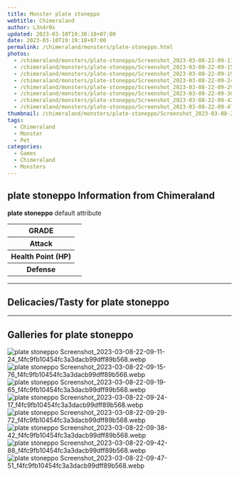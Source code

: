 ```yaml
---
title: Monster plate stoneppo
webtitle: Chimeraland
author: L3n4r0x
updated: 2023-03-10T19:30:18+07:00
date: 2023-03-10T19:19:18+07:00
permalink: /chimeraland/monsters/plate-stoneppo.html
photos:
  - /chimeraland/monsters/plate-stoneppo/Screenshot_2023-03-08-22-09-11-24_f4fc9fb10454fc3a3dacb99dff89b568.webp
  - /chimeraland/monsters/plate-stoneppo/Screenshot_2023-03-08-22-09-15-76_f4fc9fb10454fc3a3dacb99dff89b568.webp
  - /chimeraland/monsters/plate-stoneppo/Screenshot_2023-03-08-22-09-19-65_f4fc9fb10454fc3a3dacb99dff89b568.webp
  - /chimeraland/monsters/plate-stoneppo/Screenshot_2023-03-08-22-09-24-17_f4fc9fb10454fc3a3dacb99dff89b568.webp
  - /chimeraland/monsters/plate-stoneppo/Screenshot_2023-03-08-22-09-29-72_f4fc9fb10454fc3a3dacb99dff89b568.webp
  - /chimeraland/monsters/plate-stoneppo/Screenshot_2023-03-08-22-09-38-42_f4fc9fb10454fc3a3dacb99dff89b568.webp
  - /chimeraland/monsters/plate-stoneppo/Screenshot_2023-03-08-22-09-42-88_f4fc9fb10454fc3a3dacb99dff89b568.webp
  - /chimeraland/monsters/plate-stoneppo/Screenshot_2023-03-08-22-09-47-51_f4fc9fb10454fc3a3dacb99dff89b568.webp
thumbnail: /chimeraland/monsters/plate-stoneppo/Screenshot_2023-03-08-22-09-11-24_f4fc9fb10454fc3a3dacb99dff89b568.webp
tags:
  - Chimeraland
  - Monster
  - Pet
categories:
  - Games
  - Chimeraland
  - Monsters
---
```


<section id="bootstrap-wrapper"><link rel="stylesheet" href="https://rawcdn.githack.com/dimaslanjaka/Web-Manajemen/0c3b5aa1813bd4abcd2c11bf3e37928b15c28664/css/bootstrap-5-3-0-alpha3-wrapper.css"/><h2 id="attribute">plate stoneppo Information from Chimeraland</h2><p><b>plate stoneppo</b> default attribute <table><tr><th>GRADE</th><td></td></tr><tr><th>Attack</th><td></td></tr><tr><th>Health Point (HP)</th><td></td></tr><tr><th>Defense</th><td></td></tr></table></p><hr/><h2 id="delicacies">Delicacies/Tasty for plate stoneppo</h2><div class="text-white bg-dark"></div><hr/><div id="gallery"><h2>Galleries for plate stoneppo</h2><div class="row"><div class="col-lg-6 col-12"><img src="/chimeraland/monsters/plate-stoneppo/Screenshot_2023-03-08-22-09-11-24_f4fc9fb10454fc3a3dacb99dff89b568.webp" alt="plate stoneppo Screenshot_2023-03-08-22-09-11-24_f4fc9fb10454fc3a3dacb99dff89b568.webp"/></div><div class="col-lg-6 col-12"><img src="/chimeraland/monsters/plate-stoneppo/Screenshot_2023-03-08-22-09-15-76_f4fc9fb10454fc3a3dacb99dff89b568.webp" alt="plate stoneppo Screenshot_2023-03-08-22-09-15-76_f4fc9fb10454fc3a3dacb99dff89b568.webp"/></div><div class="col-lg-6 col-12"><img src="/chimeraland/monsters/plate-stoneppo/Screenshot_2023-03-08-22-09-19-65_f4fc9fb10454fc3a3dacb99dff89b568.webp" alt="plate stoneppo Screenshot_2023-03-08-22-09-19-65_f4fc9fb10454fc3a3dacb99dff89b568.webp"/></div><div class="col-lg-6 col-12"><img src="/chimeraland/monsters/plate-stoneppo/Screenshot_2023-03-08-22-09-24-17_f4fc9fb10454fc3a3dacb99dff89b568.webp" alt="plate stoneppo Screenshot_2023-03-08-22-09-24-17_f4fc9fb10454fc3a3dacb99dff89b568.webp"/></div><div class="col-lg-6 col-12"><img src="/chimeraland/monsters/plate-stoneppo/Screenshot_2023-03-08-22-09-29-72_f4fc9fb10454fc3a3dacb99dff89b568.webp" alt="plate stoneppo Screenshot_2023-03-08-22-09-29-72_f4fc9fb10454fc3a3dacb99dff89b568.webp"/></div><div class="col-lg-6 col-12"><img src="/chimeraland/monsters/plate-stoneppo/Screenshot_2023-03-08-22-09-38-42_f4fc9fb10454fc3a3dacb99dff89b568.webp" alt="plate stoneppo Screenshot_2023-03-08-22-09-38-42_f4fc9fb10454fc3a3dacb99dff89b568.webp"/></div><div class="col-lg-6 col-12"><img src="/chimeraland/monsters/plate-stoneppo/Screenshot_2023-03-08-22-09-42-88_f4fc9fb10454fc3a3dacb99dff89b568.webp" alt="plate stoneppo Screenshot_2023-03-08-22-09-42-88_f4fc9fb10454fc3a3dacb99dff89b568.webp"/></div><div class="col-lg-6 col-12"><img src="/chimeraland/monsters/plate-stoneppo/Screenshot_2023-03-08-22-09-47-51_f4fc9fb10454fc3a3dacb99dff89b568.webp" alt="plate stoneppo Screenshot_2023-03-08-22-09-47-51_f4fc9fb10454fc3a3dacb99dff89b568.webp"/></div></div></div></section>